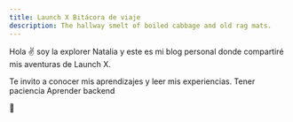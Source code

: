 ```yaml
---
title: Launch X Bitácora de viaje
description: The hallway smelt of boiled cabbage and old rag mats.
---
```


Hola ✌️  soy la explorer Natalia y este es mi blog personal donde compartiré mis aventuras de Launch X.

Te invito a conocer mis aprendizajes y leer mis experiencias.
Tener paciencia 
Aprender backend 

🚀
